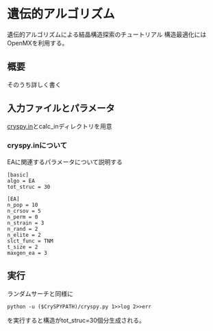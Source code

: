 # 遺伝的アルゴリズム
遺伝的アルゴリズムによる結晶構造探索のチュートリアル
構造最適化にはOpenMXを利用する。
## 概要
そのうち詳しく書く
## 入力ファイルとパラメータ
[cryspy.in](./OMX_C16_EA/cryspy.in)とcalc_inディレクトリを用意
### cryspy.inについて
EAに関連するパラメータについて説明する
```cryspy.in
[basic]
algo = EA
tot_struc = 30

[EA]
n_pop = 10
n_crsov = 5
n_perm = 0
n_strain = 3
n_rand = 2
n_elite = 2
slct_func = TNM
t_size = 2
maxgen_ea = 3
```
## 実行
ランダムサーチと同様に
```
python -u ($CrySPYPATH)/cryspy.py 1>>log 2>>err
```
を実行すると構造がtot_struc=30個分生成される。
